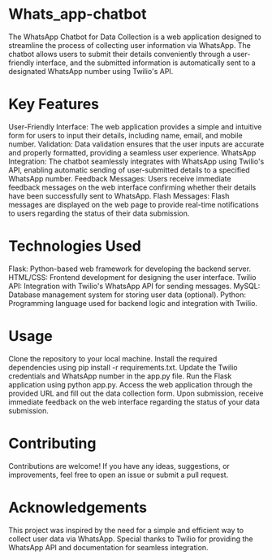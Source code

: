 # Whats_app-chatbot

The WhatsApp Chatbot for Data Collection is a web application designed to streamline the process of collecting user information via WhatsApp. The chatbot allows users to submit their details conveniently through a user-friendly interface, and the submitted information is automatically sent to a designated WhatsApp number using Twilio's API.

# Key Features
User-Friendly Interface: The web application provides a simple and intuitive form for users to input their details, including name, email, and mobile number.
Validation: Data validation ensures that the user inputs are accurate and properly formatted, providing a seamless user experience.
WhatsApp Integration: The chatbot seamlessly integrates with WhatsApp using Twilio's API, enabling automatic sending of user-submitted details to a specified WhatsApp number.
Feedback Messages: Users receive immediate feedback messages on the web interface confirming whether their details have been successfully sent to WhatsApp.
Flash Messages: Flash messages are displayed on the web page to provide real-time notifications to users regarding the status of their data submission.

# Technologies Used
Flask: Python-based web framework for developing the backend server.
HTML/CSS: Frontend development for designing the user interface.
Twilio API: Integration with Twilio's WhatsApp API for sending messages.
MySQL: Database management system for storing user data (optional).
Python: Programming language used for backend logic and integration with Twilio.

# Usage
Clone the repository to your local machine.
Install the required dependencies using pip install -r requirements.txt.
Update the Twilio credentials and WhatsApp number in the app.py file.
Run the Flask application using python app.py.
Access the web application through the provided URL and fill out the data collection form.
Upon submission, receive immediate feedback on the web interface regarding the status of your data submission.
# Contributing
Contributions are welcome! If you have any ideas, suggestions, or improvements, feel free to open an issue or submit a pull request.


# Acknowledgements
This project was inspired by the need for a simple and efficient way to collect user data via WhatsApp.
Special thanks to Twilio for providing the WhatsApp API and documentation for seamless integration.
